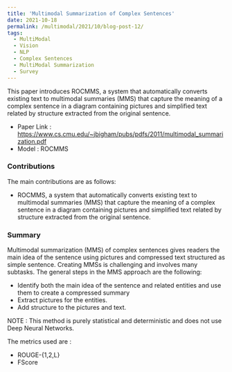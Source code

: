 ```yaml
---
title: 'Multimodal Summarization of Complex Sentences'
date: 2021-10-18
permalink: /multimodal/2021/10/blog-post-12/
tags:
  - MultiModal
  - Vision
  - NLP
  - Complex Sentences
  - MultiModal Summarization
  - Survey
---
```


This paper introduces ROCMMS, a system that automatically converts existing text to multimodal summaries (MMS) that capture the meaning of a complex sentence in a diagram containing pictures and simplified text related by structure extracted from the original sentence.

- Paper Link : https://www.cs.cmu.edu/~jbigham/pubs/pdfs/2011/multimodal_summarization.pdf
- Model : ROCMMS


### Contributions

The main contributions are as follows:
- ROCMMS, a system that automatically converts existing text to multimodal summaries (MMS) that capture the meaning of a complex sentence in a diagram containing pictures and simplified text related by structure extracted from the original sentence.

### Summary 

Multimodal summarization (MMS) of complex sentences gives readers the main idea of the sentence using pictures and compressed text structured as simple sentence. Creating MMSs is challenging and involves many subtasks. The general steps in the MMS approach are the following:
- Identify both the main idea of the sentence and related entities and use them to create a compressed summary
- Extract pictures for the entities.
- Add structure to the pictures and text.

NOTE : This method is purely statistical and deterministic and does not use Deep Neural Networks.

The metrics used are :
- ROUGE-{1,2,L}
- FScore






